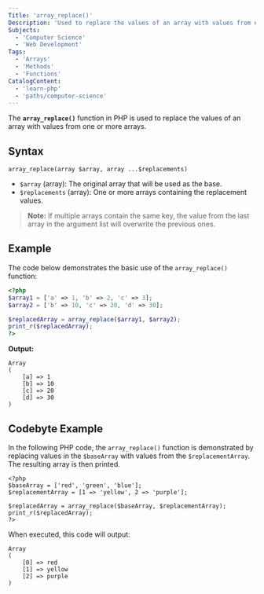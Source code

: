 ```yaml
---
Title: 'array_replace()'
Description: 'Used to replace the values of an array with values from one or more arrays.'
Subjects:
  - 'Computer Science'
  - 'Web Development'
Tags:
  - 'Arrays'
  - 'Methods'
  - 'Functions'
CatalogContent:
  - 'learn-php'
  - 'paths/computer-science'
---
```


The **`array_replace()`** function in PHP is used to replace the values of an array with values from one or more arrays.

## Syntax

```pseudo
array_replace(array $array, array ...$replacements)
```

- `$array` (array): The original array that will be used as the base.
- `$replacements` (array): One or more arrays containing the replacement values.

> **Note:** If multiple arrays contain the same key, the value from the last array in the argument list will overwrite the previous ones.

## Example

The code below demonstrates the basic use of the `array_replace()` function:

```php
<?php
$array1 = ['a' => 1, 'b' => 2, 'c' => 3];
$array2 = ['b' => 10, 'c' => 20, 'd' => 30];

$replacedArray = array_replace($array1, $array2);
print_r($replacedArray);
?>
```

**Output:**

```
Array
(
    [a] => 1
    [b] => 10
    [c] => 20
    [d] => 30
)
```

## Codebyte Example

In the following PHP code, the `array_replace()` function is demonstrated by replacing values in the `$baseArray` with values from the `$replacementArray`. The resulting array is then printed.

```codebyte/php
<?php
$baseArray = ['red', 'green', 'blue'];
$replacementArray = [1 => 'yellow', 2 => 'purple'];

$replacedArray = array_replace($baseArray, $replacementArray);
print_r($replacedArray);
?>
```

When executed, this code will output:

```
Array
(
    [0] => red
    [1] => yellow
    [2] => purple
)
```

